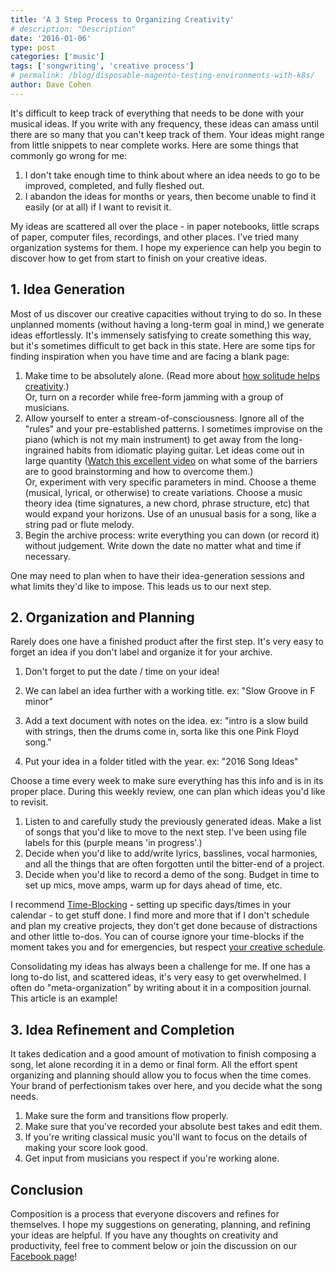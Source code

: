 ```yaml
---
title: 'A 3 Step Process to Organizing Creativity'
# description: "Description"
date: '2016-01-06'
type: post
categories: ['music']
tags: ['songwriting', 'creative process']
# permalink: /blog/disposable-magento-testing-environments-with-k8s/
author: Dave Cohen
---
```


It's difficult to keep track of everything that needs to be done with your musical ideas. If you write with any frequency, these ideas can amass until there are so many that you can't keep track of them. Your ideas might range from little snippets to near complete works. Here are some things that commonly go wrong for me:

1. I don't take enough time to think about where an idea needs to go to be improved, completed, and fully fleshed out.
2. I abandon the ideas for months or years, then become unable to find it easily (or at all) if I want to revisit it.

My ideas are scattered all over the place - in paper notebooks, little scraps of paper, computer files, recordings, and other places. I've tried many organization systems for them. I hope my experience can help you begin to discover how to get from start to finish on your creative ideas.

## 1\. Idea Generation

Most of us discover our creative capacities without trying to do so. In these unplanned moments (without having a long-term goal in mind,) we generate ideas effortlessly. It's immensely satisfying to create something this way, but it's sometimes difficult to get back in this state. Here are some tips for finding inspiration when you have time and are facing a blank page:

1. Make time to be absolutely alone. (Read more about [how solitude helps creativity](http://zenhabits.net/creative-habit/).)  
   Or, turn on a recorder while free-form jamming with a group of musicians.
2. Allow yourself to enter a stream-of-consciousness. Ignore all of the "rules" and your pre-established patterns. I sometimes improvise on the piano (which is not my main instrument) to get away from the long-ingrained habits from idiomatic playing guitar. Let ideas come out in large quantity ([Watch this excellent video](https://www.youtube.com/watch?v=KYgEfriJsR8) on what some of the barriers are to good brainstorming and how to overcome them.)  
   Or, experiment with very specific parameters in mind. Choose a theme (musical, lyrical, or otherwise) to create variations. Choose a music theory idea (time signatures, a new chord, phrase structure, etc) that would expand your horizons. Use of an unusual basis for a song, like a string pad or flute melody.
3. Begin the archive process: write everything you can down (or record it) without judgement. Write down the date no matter what and time if necessary.

One may need to plan when to have their idea-generation sessions and what limits they'd like to impose. This leads us to our next step.

## 2\. Organization and Planning

Rarely does one have a finished product after the first step. It's very easy to forget an idea if you don't label and organize it for your archive.

1. Don't forget to put the date / time on your idea!

2. We can label an idea further with a working title. ex: "Slow Groove in F minor"

3. Add a text document with notes on the idea. ex: "intro is a slow build with strings, then the drums come in, sorta like this one Pink Floyd song."

4. Put your idea in a folder titled with the year. ex: "2016 Song Ideas"

Choose a time every week to make sure everything has this info and is in its proper place. During this weekly review, one can plan which ideas you'd like to revisit.

1. Listen to and carefully study the previously generated ideas. Make a list of songs that you'd like to move to the next step. I've been using file labels for this (purple means 'in progress'.)
2. Decide when you'd like to add/write lyrics, basslines, vocal harmonies, and all the things that are often forgotten until the bitter-end of a project.
3. Decide when you'd like to record a demo of the song. Budget in time to set up mics, move amps, warm up for days ahead of time, etc.

I recommend [Time-Blocking](http://www.makeuseof.com/tag/time-blocking-secret-weapon-better-focus/) - setting up specific days/times in your calendar - to get stuff done. I find more and more that if I don't schedule and plan my creative projects, they don't get done because of distractions and other little to-dos. You can of course ignore your time-blocks if the moment takes you and for emergencies, but respect [your creative schedule](http://paulgraham.com/makersschedule.html).

Consolidating my ideas has always been a challenge for me. If one has a long to-do list, and scattered ideas, it's very easy to get overwhelmed. I often do "meta-organization" by writing about it in a composition journal. This article is an example!

## 3\. Idea Refinement and Completion

It takes dedication and a good amount of motivation to finish composing a song, let alone recording it in a demo or final form. All the effort spent organizing and planning should allow you to focus when the time comes. Your brand of perfectionism takes over here, and you decide what the song needs.

1. Make sure the form and transitions flow properly.
2. Make sure that you've recorded your absolute best takes and edit them.
3. If you're writing classical music you'll want to focus on the details of making your score look good.
4. Get input from musicians you respect if you're working alone.

## Conclusion

Composition is a process that everyone discovers and refines for themselves. I hope my suggestions on generating, planning, and refining your ideas are helpful. If you have any thoughts on creativity and productivity, feel free to comment below or join the discussion on our [Facebook page](http://www.facebook.com/songmindstudios)!
